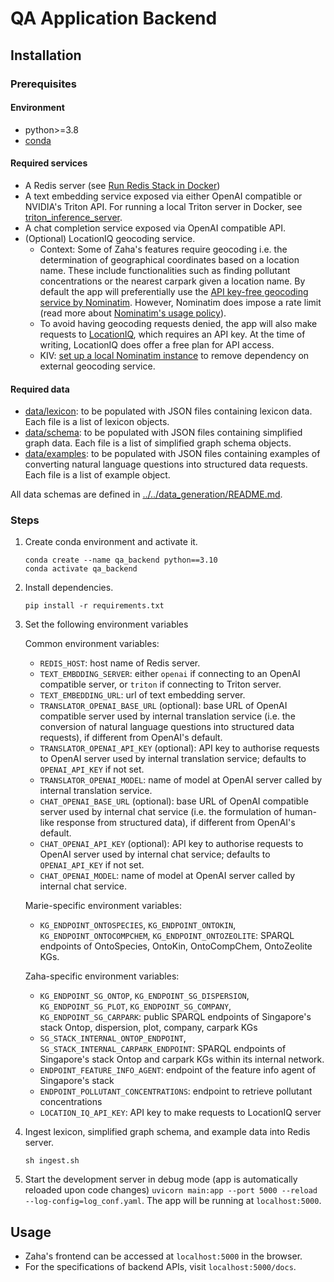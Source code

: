 # QA Application Backend

## Installation

### Prerequisites

#### Environment 

- python>=3.8
- [conda](https://conda.io/projects/conda/en/latest/user-guide/install/index.html)
  
#### Required services 

- A Redis server (see [Run Redis Stack in Docker](https://redis.io/docs/latest/operate/oss_and_stack/install/install-stack/docker/))
- A text embedding service exposed via either OpenAI compatible or NVIDIA's Triton API. For running a local Triton server in Docker, see [triton_inference_server](../triton_inference_server/).
- A chat completion service exposed via OpenAI compatible API.
- (Optional) LocationIQ geocoding service. 
  - Context: Some of Zaha's features require geocoding i.e. the determination of geographical coordinates based on a location name. These include functionalities such as finding pollutant concentrations or the nearest carpark given a location name. By default the app will preferentially use the [API key-free geocoding service by Nominatim](https://nominatim.org/release-docs/latest/api/Search/). However, Nominatim does impose a rate limit (read more about [Nominatim's usage policy](https://operations.osmfoundation.org/policies/nominatim/)). 
  - To avoid having geocoding requests denied, the app will also make requests to [LocationIQ](https://locationiq.com/), which requires an API key. At the time of writing, LocationIQ does offer a free plan for API access.
  - KIV: [set up a local Nominatim instance](https://nominatim.org/release-docs/latest/admin/Installation/) to remove dependency on external geocoding service.

#### Required data

- [data/lexicon](data/lexicon/): to be populated with JSON files containing lexicon data. Each file is a list of lexicon objects.
- [data/schema](data/schema/): to be populated with JSON files containing simplified graph data. Each file is a list of simplified graph schema objects.
- [data/examples](data/examples/): to be populated with JSON files containing examples of converting natural language questions into structured data requests. Each file is a list of example object.

All data schemas are defined in [../../data_generation/README.md](../../data_generation/README.md).
  
### Steps

1. Create conda environment and activate it.
   ```{bash}
   conda create --name qa_backend python==3.10
   conda activate qa_backend
   ```

1. Install dependencies.
   ```{bash}
   pip install -r requirements.txt
   ```

1. Set the following environment variables
   
   Common environment variables:

   - `REDIS_HOST`: host name of Redis server.
   - `TEXT_EMBDDING_SERVER`: either `openai` if connecting to an OpenAI compatible server, or `triton` if connecting to Triton server.
   - `TEXT_EMBEDDING_URL`: url of text embedding server.
   - `TRANSLATOR_OPENAI_BASE_URL` (optional): base URL of OpenAI compatible server used by internal translation service (i.e. the conversion of natural language questions into structured data requests), if different from OpenAI's default.
   - `TRANSLATOR_OPENAI_API_KEY` (optional): API key to authorise requests to OpenAI server used by internal translation service; defaults to `OPENAI_API_KEY` if not set.
   - `TRANSLATOR_OPENAI_MODEL`: name of model at OpenAI server called by internal translation service.
   - `CHAT_OPENAI_BASE_URL` (optional): base URL of OpenAI compatible server used by internal chat service (i.e. the formulation of human-like response from structured data), if different from OpenAI's default.
   - `CHAT_OPENAI_API_KEY` (optional): API key to authorise requests to OpenAI server used by internal chat service; defaults to `OPENAI_API_KEY` if not set.
   - `CHAT_OPENAI_MODEL`: name of model at OpenAI server called by internal chat service.

   Marie-specific environment variables:
   - `KG_ENDPOINT_ONTOSPECIES`, `KG_ENDPOINT_ONTOKIN`, `KG_ENDPOINT_ONTOCOMPCHEM`, `KG_ENDPOINT_ONTOZEOLITE`: SPARQL endpoints of OntoSpecies, OntoKin, OntoCompChem, OntoZeolite KGs.
   
   Zaha-specific environment variables:
   - `KG_ENDPOINT_SG_ONTOP`, `KG_ENDPOINT_SG_DISPERSION`, `KG_ENDPOINT_SG_PLOT`, `KG_ENDPOINT_SG_COMPANY`, `KG_ENDPOINT_SG_CARPARK`: public SPARQL endpoints of Singapore's stack Ontop, dispersion, plot, company, carpark KGs
   - `SG_STACK_INTERNAL_ONTOP_ENDPOINT`, `SG_STACK_INTERNAL_CARPARK_ENDPOINT`: SPARQL endpoints of Singapore's stack Ontop and carpark KGs within its internal network.
   - `ENDPOINT_FEATURE_INFO_AGENT`: endpoint of the feature info agent of Singapore's stack
   - `ENDPOINT_POLLUTANT_CONCENTRATIONS`: endpoint to retrieve pollutant concentrations
   - `LOCATION_IQ_API_KEY`: API key to make requests to LocationIQ server


1. Ingest lexicon, simplified graph schema, and example data into Redis server. 
   <!-- TODO: allow user to pass in endpoints for Redis and text embedding servers when executing the script. -->
   ```
   sh ingest.sh
   ```

2. Start the development server in debug mode (app is automatically reloaded upon code changes) `uvicorn main:app --port 5000 --reload --log-config=log_conf.yaml`. The app will be running at `localhost:5000`.

## Usage

- Zaha's frontend can be accessed at `localhost:5000` in the browser.
- For the specifications of backend APIs, visit `localhost:5000/docs`.

<!-- ## Tests

Install test dependencies with `pip install -r requirements-test.txt`.

Run only unit tests: `pytest `

`docker run -d --name redis-stack -p 6379:6379 -p 8001:8001 redis/redis-stack:latest`
`docker exec -it redis-stack redis-cli` -->